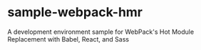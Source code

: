 # sample-webpack-hmr
A development environment sample for WebPack's Hot Module Replacement with Babel, React, and Sass
